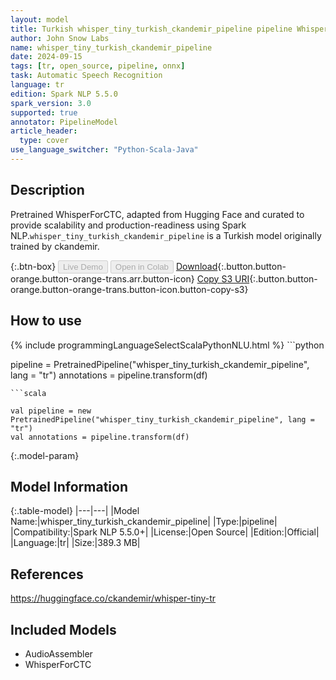 ```yaml
---
layout: model
title: Turkish whisper_tiny_turkish_ckandemir_pipeline pipeline WhisperForCTC from ckandemir
author: John Snow Labs
name: whisper_tiny_turkish_ckandemir_pipeline
date: 2024-09-15
tags: [tr, open_source, pipeline, onnx]
task: Automatic Speech Recognition
language: tr
edition: Spark NLP 5.5.0
spark_version: 3.0
supported: true
annotator: PipelineModel
article_header:
  type: cover
use_language_switcher: "Python-Scala-Java"
---
```


## Description

Pretrained WhisperForCTC, adapted from Hugging Face and curated to provide scalability and production-readiness using Spark NLP.`whisper_tiny_turkish_ckandemir_pipeline` is a Turkish model originally trained by ckandemir.

{:.btn-box}
<button class="button button-orange" disabled>Live Demo</button>
<button class="button button-orange" disabled>Open in Colab</button>
[Download](https://s3.amazonaws.com/auxdata.johnsnowlabs.com/public/models/whisper_tiny_turkish_ckandemir_pipeline_tr_5.5.0_3.0_1726410242798.zip){:.button.button-orange.button-orange-trans.arr.button-icon}
[Copy S3 URI](s3://auxdata.johnsnowlabs.com/public/models/whisper_tiny_turkish_ckandemir_pipeline_tr_5.5.0_3.0_1726410242798.zip){:.button.button-orange.button-orange-trans.button-icon.button-copy-s3}

## How to use



<div class="tabs-box" markdown="1">
{% include programmingLanguageSelectScalaPythonNLU.html %}
```python

pipeline = PretrainedPipeline("whisper_tiny_turkish_ckandemir_pipeline", lang = "tr")
annotations =  pipeline.transform(df)   

```
```scala

val pipeline = new PretrainedPipeline("whisper_tiny_turkish_ckandemir_pipeline", lang = "tr")
val annotations = pipeline.transform(df)

```
</div>

{:.model-param}
## Model Information

{:.table-model}
|---|---|
|Model Name:|whisper_tiny_turkish_ckandemir_pipeline|
|Type:|pipeline|
|Compatibility:|Spark NLP 5.5.0+|
|License:|Open Source|
|Edition:|Official|
|Language:|tr|
|Size:|389.3 MB|

## References

https://huggingface.co/ckandemir/whisper-tiny-tr

## Included Models

- AudioAssembler
- WhisperForCTC